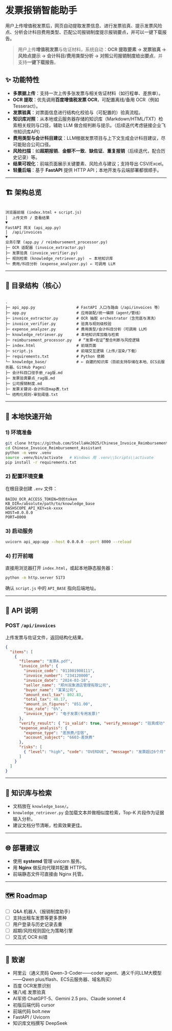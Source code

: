 # 发票报销智能助手
用户上传增值税发票后，网页自动提取发票信息、进行发票验真、提示发票风险点、分析会计科目费用类型、匹配公司报销制度提示报销要点，并可以一键下载报告。

> 用户上传**增值税发票**与佐证材料，系统自动：**OCR 提取要素 → 发票验真 → 风险点提示 → 会计科目/费用类型分析 → 对照公司报销制度给出要点**，并支持**一键下载报告**。

## ✨ 功能特性

- **多票据上传**：支持一次上传多张发票与相关佐证材料（如行程单、差旅单）。
- **OCR 提取**：优先调用**百度增值税发票 OCR**，可配置离线/备用 OCR（例如 Tesseract）。
- **发票验真**：对票面信息进行结构化校验与（可配置的）验真流程。
- **知识库对照**：从本地或云服务器存储的知识库（Markdown/HTML/TXT）检索相关规则与口径，辅助 LLM 做合规判断与提示。（后续迭代考虑链接企业飞书知识库API）
- **费用类型与会计科目建议**：LLM根据发票项目与上下文生成会计科目建议，尽可能贴合公司口径。
- **风险扫描**：如**超期报销**、**金额不一致**、**缺佐证**、**重复报销**（后续迭代，配合历史记录）等。
- **结果可视化**：前端页面展示关键要素、风险点与建议；支持导出 CSV/Excel。
- **轻量后端**：基于 **FastAPI** 提供 HTTP API；本地开发与云端部署都很顺手。

---

## 🏗️ 架构总览

```

浏览器前端 (index.html + script.js)
│  上传文件 / 查看结果
▼
FastAPI 网关 (api_app.py)
│  /api/invoices
▼
业务引擎 (app.py / reimbursement_processor.py)
├─ OCR 适配器 (invoice_extractor.py)
├─ 发票验真 (invoice_verifier.py)
├─ 规则检索 (knowledge_retriever.py)  ← 本地知识库
└─ 费用/科目分析 (expense_analyzer.py) ← 可调用 LLM

```

---

## 📁 目录结构（核心）

```

.
├─ api_app.py                  # FastAPI 入口与路由（/api/invoices 等）
├─ app.py                      # 应用装配/统一编排（agent/管线）
├─ invoice_extractor.py        # OCR 抽取 orchestrator（含兜底与清洗）
├─ invoice_verifier.py         # 验真与规则级校验
├─ expense_analyzer.py         # 费用类型/会计科目分析（可调用 LLM）
├─ knowledge_retriever.py      # 本地知识库加载与检索
├─ reimbursement_processor.py   # “发票+佐证”整合判断与风控逻辑
├─ index.html                  # 前端页面
├─ script.js                   # 前端交互逻辑（上传/渲染/下载）
├─ requirements.txt            # Python 依赖
└─ knowledge_base/             # ← 自建的知识库（目前支持存储在本地、ECS云服务器、GitHub Pages）
├─ 会计科目口径手册_rag版.md
├─ 发票验真要点_rag版.md
├─ 公司报销制度.md
├─ 发票关键词-会计科目map表.txt
└─ 结构化规则-审批阈值.txt

````

---

## 🚀 本地快速开始

### 1) 环境准备

```bash
git clone https://github.com/StellaHe2025/Chinese_Invoice_Reimbursement_Assistant.git
cd Chinese_Invoice_Reimbursement_Assistant
python -m venv .venv
source .venv/bin/activate   # Windows 用 .venv\\Scripts\\activate
pip install -r requirements.txt
````

### 2) 配置环境变量

在根目录创建 `.env` 文件：

```env
BAIDU_OCR_ACCESS_TOKEN=你的token
KB_DIR=/absolute/path/to/knowledge_base
DASHSCOPE_API_KEY=sk-xxxx
HOST=0.0.0.0
PORT=8000
```

### 3) 启动服务

```bash
uvicorn api_app:app --host 0.0.0.0 --port 8000 --reload
```

### 4) 打开前端

直接用浏览器打开 `index.html`，或起本地静态服务器：

```bash
python -m http.server 5173
```

确认 `script.js` 中的 `API_BASE` 指向后端地址。

---

## 🔌 API 说明

### POST `/api/invoices`

上传发票与佐证文件，返回结构化结果。

```json
{
  "items": [
    {
      "filename": "发票A.pdf",
      "invoice_info": {
        "invoice_code": "011001900111",
        "invoice_number": "234120000",
        "invoice_date": "2024-03-18",
        "seller_name": "郑州双象酒店管理有限公司",
        "buyer_name": "某某公司",
        "amount_excl_tax": 802.83,
        "total_tax": 48.17,
        "amount_in_figures": "851.00",
        "tax_rate": "6%",
        "invoice_type": "电子发票(专用发票)"
      },
      "verify_result": { "is_valid": true, "verify_message": "验真成功" },
      "expense_analysis": {
        "expense_type": "差旅费/住宿",
        "account_subject": "6603-差旅费"
      },
      "risks": [
        { "level": "high", "code": "OVERDUE", "message": "发票超过6个月" }
      ]
    }
  ]
}
```

---

## 🧠 知识库与检索

* 文档放在 `knowledge_base/`。
* `knowledge_retriever.py` 会加载文本并做相似度检索，Top-K 片段作为证据输入分析。
* 建议文档分节清晰，检索效果更佳。

---

## 🌐 部署建议

* 使用 **systemd** 管理 uvicorn 服务。
* 用 **Nginx** 做反向代理并配置 HTTPS。
* 前端静态文件可直接由 Nginx 托管。

---

## 🗺️ Roadmap

* [ ] Q&A 机器人（报销制度助手）
* [ ] 支持出租车发票等更多票种
* [ ] 用户登录与历史记录去重
* [ ] 超期/风险规则固化为策略引擎
* [ ] 交互式 OCR 纠错

---

## 🙌 致谢

* 阿里云（通义灵码 Qwen-3-Coder——coder agent、通义千问LLM大模型——Qwen plus/flash、ECS云服务器、域名购买）
* 百度 OCR发票识别
* 猪八戒 发票验真
* AI军师 ChatGPT-5、Gemini 2.5 pro、Claude sonnet 4
* 初版后端代码 cursor
* 前端代码 bolt.new
* FastAPI / Uvicorn
* 知识库文档撰写 DeepSeek


